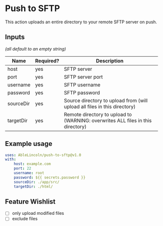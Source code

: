 # Push to SFTP

This action uploads an entire directory to your remote SFTP server on push.

## Inputs

_(all default to an empty string)_

| Name      | Required? | Description                                                                     |
| --------- | --------- | ------------------------------------------------------------------------------- |
| host      | yes       | SFTP server                                                                     |
| port      | yes       | SFTP server port                                                                |
| username  | yes       | SFTP username                                                                   |
| password  | yes       | SFTP password                                                                   |
| sourceDir | yes       | Source directory to upload from (will upload all files in this directory)       |
| targetDir | yes       | Remote directory to upload to (WARNING: overwrites ALL files in this directory) |

## Example usage

```yml
uses: AbleLincoln/push-to-sftp@v1.0
with:
    host: example.com
    port: 22
    username: root
    password: ${{ secrets.password }}
    sourceDir: ./app/src/
    targetDir: ./html/
```

## Feature Wishlist

- [ ] only upload modified files
- [ ] exclude files
